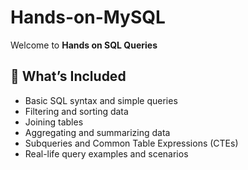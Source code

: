 # Hands-on-MySQL
Welcome to **Hands on SQL Queries**


## 🚀 What’s Included

- Basic SQL syntax and simple queries
- Filtering and sorting data
- Joining tables
- Aggregating and summarizing data
- Subqueries and Common Table Expressions (CTEs)
- Real-life query examples and scenarios

